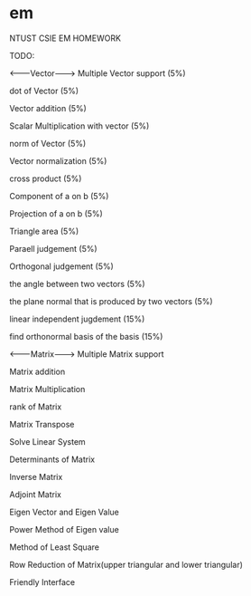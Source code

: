 em
==

NTUST CSIE EM HOMEWORK


TODO:

<---Vector--->
Multiple Vector support  (5%)

dot of Vector (5%)

Vector addition (5%)

Scalar Multiplication with vector (5%)

norm of Vector (5%)

Vector normalization (5%)

cross product (5%)

Component of a on b (5%)

Projection of a on b (5%)

Triangle area (5%)

Paraell judgement (5%)

Orthogonal judgement (5%)

the angle between two vectors (5%)

the plane normal that is produced by two vectors (5%)

linear independent jugdement (15%)

find orthonormal basis of the basis (15%)



<---Matrix--->
Multiple Matrix support 

Matrix addition 

Matrix Multiplication

rank of Matrix

Matrix Transpose

Solve Linear System

Determinants of Matrix

Inverse Matrix

Adjoint Matrix

Eigen Vector and Eigen Value

Power Method of Eigen value

Method of Least Square

Row Reduction of Matrix(upper triangular and lower triangular)

Friendly Interface
